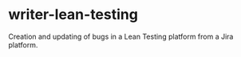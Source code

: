 # writer-lean-testing

Creation and updating of bugs in a Lean Testing platform from a Jira platform.
